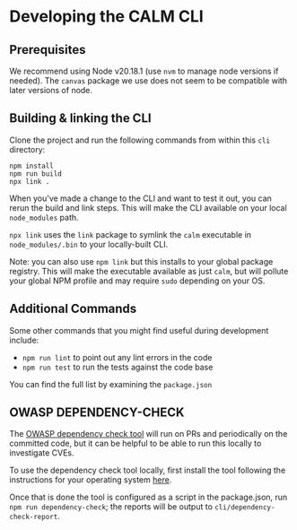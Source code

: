 # Developing the CALM CLI

## Prerequisites

We recommend using Node v20.18.1 (use `nvm` to manage node versions if needed).  The `canvas` package we use does not seem to be compatible with later versions of node.

## Building & linking the CLI

Clone the project and run the following commands from within this `cli` directory:

```shell
npm install
npm run build
npx link .
```

When you've made a change to the CLI and want to test it out, you can rerun the build and link steps.
This will make the CLI available on your local `node_modules` path.

`npx link` uses the `link` package to symlink the `calm` executable in `node_modules/.bin` to your locally-built CLI.

Note: you can also use `npm link` but this installs to your global package registry.
This will make the executable available as just `calm`, but will pollute your global NPM profile and may require `sudo` depending on your OS.

## Additional Commands

Some other commands that you might find useful during development include:

- `npm run lint` to point out any lint errors in the code
- `npm run test` to run the tests against the code base

You can find the full list by examining the `package.json`

## OWASP DEPENDENCY-CHECK
The [OWASP dependency check tool](https://jeremylong.github.io/DependencyCheck/) will run on PRs and periodically on the committed code, but it can be helpful to be able to run this locally to investigate CVEs.

To use the dependency check tool locally, first install the tool following the instructions for your operating system [here](https://jeremylong.github.io/DependencyCheck/dependency-check-cli/index.html).

Once that is done the tool is configured as a script in the package.json, run `npm run dependency-check`; the reports will be output to `cli/dependency-check-report`.